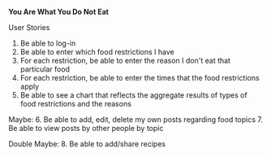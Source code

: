 <strong> You Are What You Do Not Eat </strong>

User Stories
  1. Be able to log-in
  2. Be able to enter which food restrictions I have
  3. For each restriction, be able to enter the reason I don't eat that particular food
  4. For each restriction, be able to enter the times that the food restrictions apply
  5. Be able to see a chart that reflects the aggregate results of types of food restrictions and the reasons


  Maybe:
  6. Be able to add, edit, delete my own posts regarding food topics
  7. Be able to view posts by other people by topic


  Double Maybe:
  8. Be able to add/share recipes

<!-- mms: Please share a little about technologies used (gems, apis, etc) -->
